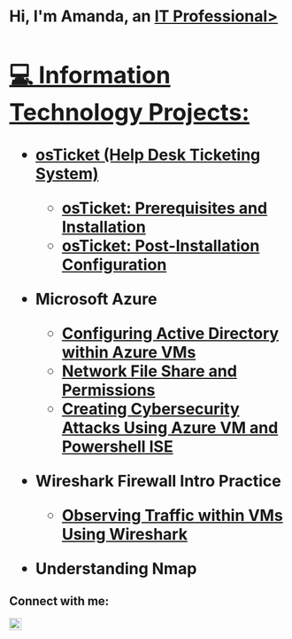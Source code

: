 <h1>Hi, I'm Amanda, an <a href="https://www.linkedin.com/in/amandaclarke2010/">IT Professional>

<h2>💻 Information Technology Projects:</h2>

- <b>osTicket (Help Desk Ticketing System)</b>
  - [osTicket: Prerequisites and Installation](https://github.com/Manda-39393/osticket-prereqs)
  - [osTicket: Post-Installation Configuration](https://github.com/Manda-39393/post-install-config)
  
- <b>Microsoft Azure</b>
  - [Configuring Active Directory within Azure VMs](https://github.com/Manda-39393/Configuring-Active-Directory-within-Azure-VMs)
  - [Network File Share and Permissions](https://github.com/Manda-39393/Network-File-Shares-and-Permissions)
  - [Creating Cybersecurity Attacks Using Azure VM and Powershell ISE](https://github.com/Manda-39393/Cybersecurity-Attacks.git)
  
  
- <b>Wireshark Firewall Intro Practice</b>
  - [Observing Traffic within VMs Using Wireshark](https://github.com/Manda-39393/Wireshark-Firewall)
- <b>Understanding Nmap</b>  
<h2>Connect with me:</h2>


[<img align="left" alt="Amanda | LinkedIn" width="22px" src="https://cdn.jsdelivr.net/npm/simple-icons@v3/icons/linkedin.svg" />][linkedin]


[linkedin]: https://www.linkedin.com/in/amandaclarke2010/
